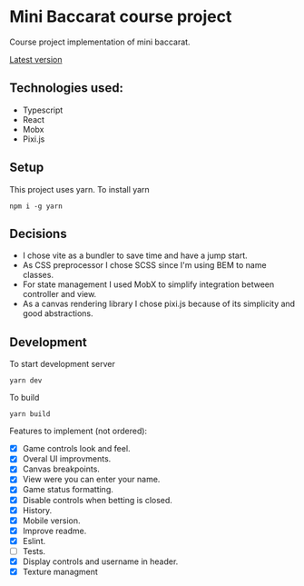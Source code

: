 # Mini Baccarat course project

Course project implementation of mini baccarat.

[Latest version](https://scaling-enigma.surge.sh/)

## Technologies used:

- Typescript
- React
- Mobx
- Pixi.js

## Setup

This project uses yarn.
To install yarn

```
npm i -g yarn
```

## Decisions

- I chose vite as a bundler to save time and have a jump start.
- As CSS preprocessor I chose SCSS since I'm using BEM to name classes.
- For state management I used MobX to simplify integration between controller and view.
- As a canvas rendering library I chose pixi.js because of its simplicity and good abstractions.

## Development

To start development server

```
yarn dev
```

To build

```
yarn build
```

Features to implement (not ordered):

- [x] Game controls look and feel.
- [x] Overal UI improvments.
- [x] Canvas breakpoints.
- [x] View were you can enter your name.
- [x] Game status formatting.
- [x] Disable controls when betting is closed.
- [x] History.
- [x] Mobile version.
- [x] Improve readme.
- [x] Eslint.
- [ ] Tests.
- [x] Display controls and username in header.
- [x] Texture managment
